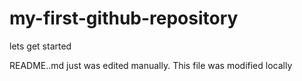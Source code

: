 # my-first-github-repository
lets get started

README..md just was edited manually. This file was modified locally
